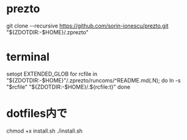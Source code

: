 # prezto
git clone --recursive https://github.com/sorin-ionescu/prezto.git "${ZDOTDIR:-$HOME}/.zprezto"

# terminal
setopt EXTENDED_GLOB
for rcfile in "${ZDOTDIR:-$HOME}"/.zprezto/runcoms/^README.md(.N); do
  ln -s "$rcfile" "${ZDOTDIR:-$HOME}/.${rcfile:t}"
done

# dotfiles内で
chmod +x install.sh
./install.sh
